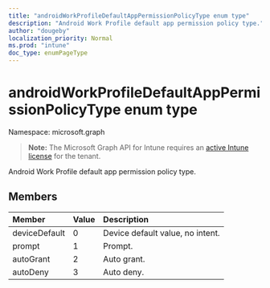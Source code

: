 ```yaml
---
title: "androidWorkProfileDefaultAppPermissionPolicyType enum type"
description: "Android Work Profile default app permission policy type."
author: "dougeby"
localization_priority: Normal
ms.prod: "intune"
doc_type: enumPageType
---
```


# androidWorkProfileDefaultAppPermissionPolicyType enum type

Namespace: microsoft.graph

> **Note:** The Microsoft Graph API for Intune requires an [active Intune license](https://go.microsoft.com/fwlink/?linkid=839381) for the tenant.

Android Work Profile default app permission policy type.

## Members
|Member|Value|Description|
|:---|:---|:---|
|deviceDefault|0|Device default value, no intent.|
|prompt|1|Prompt.|
|autoGrant|2|Auto grant.|
|autoDeny|3|Auto deny.|



